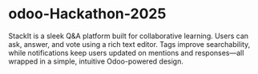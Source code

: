 # odoo-Hackathon-2025
StackIt is a sleek Q&amp;A platform built for collaborative learning. Users can ask, answer, and vote using a rich text editor. Tags improve searchability, while notifications keep users updated on mentions and responses—all wrapped in a simple, intuitive Odoo-powered design.
